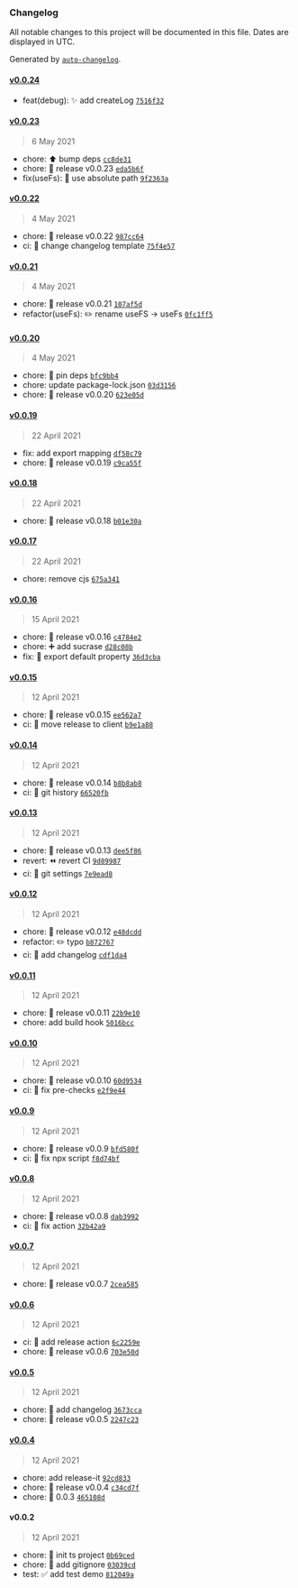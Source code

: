 ### Changelog

All notable changes to this project will be documented in this file. Dates are displayed in UTC.

Generated by [`auto-changelog`](https://github.com/CookPete/auto-changelog).

#### [v0.0.24](https://github.com/nbhrio/utils/compare/v0.0.23...v0.0.24)

- feat(debug): :sparkles: add createLog [`7516f32`](https://github.com/nbhrio/utils/commit/7516f322ec6a7f5adb837826753d2c80fcaf59b3)

#### [v0.0.23](https://github.com/nbhrio/utils/compare/v0.0.22...v0.0.23)

> 6 May 2021

- chore: :arrow_up: bump deps [`cc8de31`](https://github.com/nbhrio/utils/commit/cc8de31976ff76a2350f5cf5630258947385d55c)
- chore: :bookmark: release v0.0.23 [`eda5b6f`](https://github.com/nbhrio/utils/commit/eda5b6f0e4947619fcfef3a5ae8586094997d59f)
- fix(useFs): :bug: use absolute path [`9f2363a`](https://github.com/nbhrio/utils/commit/9f2363af725ffba5616ed87d1b0e58031becc531)

#### [v0.0.22](https://github.com/nbhrio/utils/compare/v0.0.21...v0.0.22)

> 4 May 2021

- chore: :bookmark: release v0.0.22 [`987cc64`](https://github.com/nbhrio/utils/commit/987cc64bc1a27a82ab0d798590d5de7896793024)
- ci: :construction_worker: change changelog template [`75f4e57`](https://github.com/nbhrio/utils/commit/75f4e57f5dcf9bb707f41e965c24e7622e403ea7)

#### [v0.0.21](https://github.com/nbhrio/utils/compare/v0.0.20...v0.0.21)

> 4 May 2021

- chore: :bookmark: release v0.0.21 [`107af5d`](https://github.com/nbhrio/utils/commit/107af5d86a137328b6bebe240edec672f6f502a4)
- refactor(useFs): :pencil2: rename useFS -&gt; useFs [`0fc1ff5`](https://github.com/nbhrio/utils/commit/0fc1ff5b88b9f897ca66ad085645fcfca751aed9)

#### [v0.0.20](https://github.com/nbhrio/utils/compare/v0.0.19...v0.0.20)

> 4 May 2021

- chore: :pushpin: pin deps [`bfc9bb4`](https://github.com/nbhrio/utils/commit/bfc9bb451c254864c58ce63426a8800b1eac6388)
- chore: update package-lock.json [`03d3156`](https://github.com/nbhrio/utils/commit/03d3156e04e94fd700810a3d70384134c1d7f54b)
- chore: :bookmark: release v0.0.20 [`623e05d`](https://github.com/nbhrio/utils/commit/623e05d5d573f7d3cf98744e17a0061363fc03b4)

#### [v0.0.19](https://github.com/nbhrio/utils/compare/v0.0.18...v0.0.19)

> 22 April 2021

- fix: add export mapping [`df58c79`](https://github.com/nbhrio/utils/commit/df58c797800b7588ab0a3cf4f4edda3cf08423c3)
- chore: :bookmark: release v0.0.19 [`c9ca55f`](https://github.com/nbhrio/utils/commit/c9ca55f9068a8a38f401f5069c1fcf5bc7751a30)

#### [v0.0.18](https://github.com/nbhrio/utils/compare/v0.0.17...v0.0.18)

> 22 April 2021

- chore: :bookmark: release v0.0.18 [`b01e30a`](https://github.com/nbhrio/utils/commit/b01e30ae785e69d660c28690ad8b5ce92d0bff15)

#### [v0.0.17](https://github.com/nbhrio/utils/compare/v0.0.16...v0.0.17)

> 22 April 2021

- chore: remove cjs [`675a341`](https://github.com/nbhrio/utils/commit/675a341625632330f3a11f4a9045aa4473501d1e)

#### [v0.0.16](https://github.com/nbhrio/utils/compare/v0.0.15...v0.0.16)

> 15 April 2021

- chore: :bookmark: release v0.0.16 [`c4784e2`](https://github.com/nbhrio/utils/commit/c4784e22a17daa2d7536c1a0a461fee078579ad0)
- chore: :heavy_plus_sign: add sucrase [`d28c08b`](https://github.com/nbhrio/utils/commit/d28c08bd11e1ddc255f082ca1f6c32134a791023)
- fix: :bug: export default property [`36d3cba`](https://github.com/nbhrio/utils/commit/36d3cbabc510056bceae69524e0953e9415c3c1f)

#### [v0.0.15](https://github.com/nbhrio/utils/compare/v0.0.14...v0.0.15)

> 12 April 2021

- chore: :bookmark: release v0.0.15 [`ee562a7`](https://github.com/nbhrio/utils/commit/ee562a713b0edd9c83a0a2b4653179f46327828f)
- ci: :green_heart: move release to client [`b9e1a88`](https://github.com/nbhrio/utils/commit/b9e1a8827612eda6ab622a820404611dda6d272b)

#### [v0.0.14](https://github.com/nbhrio/utils/compare/v0.0.13...v0.0.14)

> 12 April 2021

- chore: :bookmark: release v0.0.14 [`b8b8ab8`](https://github.com/nbhrio/utils/commit/b8b8ab858de4b77e8b25a7853a4b49b4138fd927)
- ci: :green_heart: git history [`66520fb`](https://github.com/nbhrio/utils/commit/66520fb44e4de9b1aa1ad43ce193fec303ee16d5)

#### [v0.0.13](https://github.com/nbhrio/utils/compare/v0.0.12...v0.0.13)

> 12 April 2021

- chore: :bookmark: release v0.0.13 [`dee5f86`](https://github.com/nbhrio/utils/commit/dee5f8670e2e2a9cebc3d8f79837244340fd4e98)
- revert: :rewind: revert CI [`9d89987`](https://github.com/nbhrio/utils/commit/9d899872f44276ce9abe335264ad9db397a391df)
- ci: :green_heart: git settings [`7e9ead8`](https://github.com/nbhrio/utils/commit/7e9ead8a5be3a7704e09e0acb73e9fdf77f1e868)

#### [v0.0.12](https://github.com/nbhrio/utils/compare/v0.0.11...v0.0.12)

> 12 April 2021

- chore: :bookmark: release v0.0.12 [`e48dcdd`](https://github.com/nbhrio/utils/commit/e48dcdda1eb8c654eb5768f49b7f960609487662)
- refactor: :pencil2: typo [`b872767`](https://github.com/nbhrio/utils/commit/b8727674874c5b79adaf8cc2badc033a0f54f49e)
- ci: :green_heart: add changelog [`cdf1da4`](https://github.com/nbhrio/utils/commit/cdf1da4942cffffc457f4c9d0b2e650761e62e54)

#### [v0.0.11](https://github.com/nbhrio/utils/compare/v0.0.10...v0.0.11)

> 12 April 2021

- chore: :bookmark: release v0.0.11 [`22b9e10`](https://github.com/nbhrio/utils/commit/22b9e108b5791250bf28400ffbb37fdfbdb79a3e)
- chore: add build hook [`5016bcc`](https://github.com/nbhrio/utils/commit/5016bcce3680ceec368fd121083f3f5abc968bf4)

#### [v0.0.10](https://github.com/nbhrio/utils/compare/v0.0.9...v0.0.10)

> 12 April 2021

- chore: :bookmark: release v0.0.10 [`60d9534`](https://github.com/nbhrio/utils/commit/60d9534f9d98319d3784698f894598e82f6c9c8b)
- ci: :bug: fix pre-checks [`e2f9e44`](https://github.com/nbhrio/utils/commit/e2f9e44e6b12c0e98d444b5cb2d3a8e1fe3b67bb)

#### [v0.0.9](https://github.com/nbhrio/utils/compare/v0.0.8...v0.0.9)

> 12 April 2021

- chore: :bookmark: release v0.0.9 [`bfd580f`](https://github.com/nbhrio/utils/commit/bfd580f4a0c3a8f6aef2a30d1b19b5d935903e16)
- ci: :bug: fix npx script [`f8d74bf`](https://github.com/nbhrio/utils/commit/f8d74bfc2b809b7a2c88cc63fd953ec8da7c4cdc)

#### [v0.0.8](https://github.com/nbhrio/utils/compare/v0.0.7...v0.0.8)

> 12 April 2021

- chore: :bookmark: release v0.0.8 [`dab3992`](https://github.com/nbhrio/utils/commit/dab39929c91f94f18be9fd25770e77dee7aaad10)
- ci: :bug: fix action [`32b42a9`](https://github.com/nbhrio/utils/commit/32b42a9b35fc7e7e4f4a6ffb539e09974a14e810)

#### [v0.0.7](https://github.com/nbhrio/utils/compare/v0.0.6...v0.0.7)

> 12 April 2021

- chore: :bookmark: release v0.0.7 [`2cea585`](https://github.com/nbhrio/utils/commit/2cea585848cfde8ccc4d8fc9b75fbacc1f82ddd5)

#### [v0.0.6](https://github.com/nbhrio/utils/compare/v0.0.5...v0.0.6)

> 12 April 2021

- ci: :construction_worker: add release action [`6c2259e`](https://github.com/nbhrio/utils/commit/6c2259e975194661249e729bc5e9639ef3975365)
- chore: :bookmark: release v0.0.6 [`703e50d`](https://github.com/nbhrio/utils/commit/703e50dcd22fb6b42eec969cb11091b85aa28671)

#### [v0.0.5](https://github.com/nbhrio/utils/compare/v0.0.4...v0.0.5)

> 12 April 2021

- chore: :memo: add changelog [`3673cca`](https://github.com/nbhrio/utils/commit/3673cca19e38138b454ea16a0cec7156e9bf70b9)
- chore: :bookmark: release v0.0.5 [`2247c23`](https://github.com/nbhrio/utils/commit/2247c23b20a3d977c527540b4ec197176d34ed59)

#### [v0.0.4](https://github.com/nbhrio/utils/compare/v0.0.2...v0.0.4)

> 12 April 2021

- chore: add release-it [`92cd833`](https://github.com/nbhrio/utils/commit/92cd833a9483f05bd59fd2110bb73e7bed92965c)
- chore: :bookmark: release v0.0.4 [`c34cd7f`](https://github.com/nbhrio/utils/commit/c34cd7feb725d1698bc5b34b6996ce0742ca5870)
- chore: :bookmark: 0.0.3 [`465108d`](https://github.com/nbhrio/utils/commit/465108d9cb50321a566bedd0177c51e6e8a76617)

#### v0.0.2

> 12 April 2021

- chore: :tada: init ts project [`0b69ced`](https://github.com/nbhrio/utils/commit/0b69cedf7668f09be9869f1ec42579ded9054154)
- chore: :see_no_evil: add gitignore [`03039cd`](https://github.com/nbhrio/utils/commit/03039cd296e62d451f6d31f059254e4ffa6951f4)
- test: :white_check_mark: add test demo [`812049a`](https://github.com/nbhrio/utils/commit/812049aefae10b22eabff74e0a84c60625a0864e)
